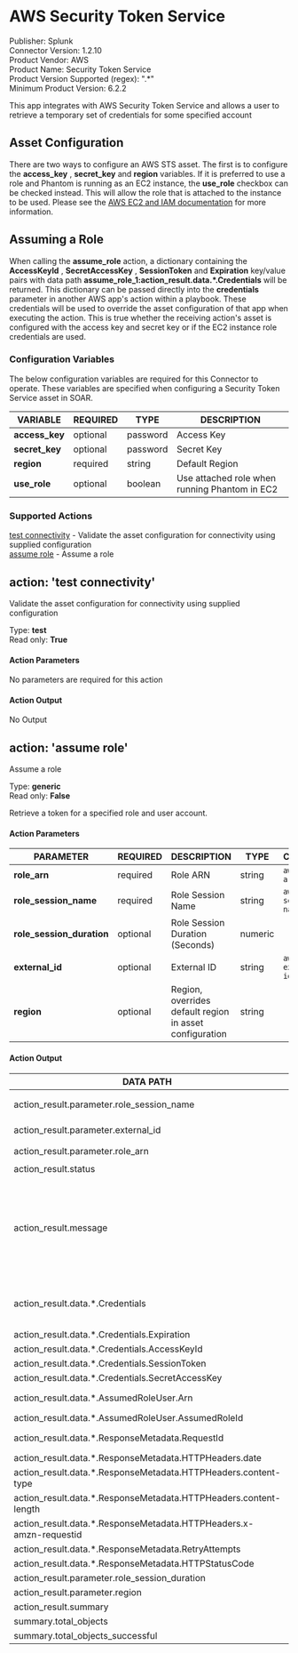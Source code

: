 [comment]: # "Auto-generated SOAR connector documentation"
# AWS Security Token Service

Publisher: Splunk  
Connector Version: 1.2.10  
Product Vendor: AWS  
Product Name: Security Token Service  
Product Version Supported (regex): ".\*"  
Minimum Product Version: 6.2.2  

This app integrates with AWS Security Token Service and allows a user to retrieve a temporary set of credentials for some specified account

[comment]: # " File: README.md"
[comment]: # "  Copyright (c) 2021-2022 Splunk Inc."
[comment]: # ""
[comment]: # "Licensed under the Apache License, Version 2.0 (the 'License');"
[comment]: # "you may not use this file except in compliance with the License."
[comment]: # "You may obtain a copy of the License at"
[comment]: # ""
[comment]: # "    http://www.apache.org/licenses/LICENSE-2.0"
[comment]: # ""
[comment]: # "Unless required by applicable law or agreed to in writing, software distributed under"
[comment]: # "the License is distributed on an 'AS IS' BASIS, WITHOUT WARRANTIES OR CONDITIONS OF ANY KIND,"
[comment]: # "either express or implied. See the License for the specific language governing permissions"
[comment]: # "and limitations under the License."
[comment]: # ""
## Asset Configuration

There are two ways to configure an AWS STS asset. The first is to configure the **access_key** ,
**secret_key** and **region** variables. If it is preferred to use a role and Phantom is running as
an EC2 instance, the **use_role** checkbox can be checked instead. This will allow the role that is
attached to the instance to be used. Please see the [AWS EC2 and IAM
documentation](https://docs.aws.amazon.com/AWSEC2/latest/UserGuide/iam-roles-for-amazon-ec2.html)
for more information.

## Assuming a Role

When calling the **assume_role** action, a dictionary containing the **AccessKeyId** ,
**SecretAccessKey** , **SessionToken** and **Expiration** key/value pairs with data path
**assume_role_1:action_result.data.\*.Credentials** will be returned. This dictionary can be passed
directly into the **credentials** parameter in another AWS app's action within a playbook. These
credentials will be used to override the asset configuration of that app when executing the action.
This is true whether the receiving action's asset is configured with the access key and secret key
or if the EC2 instance role credentials are used.


### Configuration Variables
The below configuration variables are required for this Connector to operate.  These variables are specified when configuring a Security Token Service asset in SOAR.

VARIABLE | REQUIRED | TYPE | DESCRIPTION
-------- | -------- | ---- | -----------
**access_key** |  optional  | password | Access Key
**secret_key** |  optional  | password | Secret Key
**region** |  required  | string | Default Region
**use_role** |  optional  | boolean | Use attached role when running Phantom in EC2

### Supported Actions  
[test connectivity](#action-test-connectivity) - Validate the asset configuration for connectivity using supplied configuration  
[assume role](#action-assume-role) - Assume a role  

## action: 'test connectivity'
Validate the asset configuration for connectivity using supplied configuration

Type: **test**  
Read only: **True**

#### Action Parameters
No parameters are required for this action

#### Action Output
No Output  

## action: 'assume role'
Assume a role

Type: **generic**  
Read only: **False**

Retrieve a token for a specified role and user account.

#### Action Parameters
PARAMETER | REQUIRED | DESCRIPTION | TYPE | CONTAINS
--------- | -------- | ----------- | ---- | --------
**role_arn** |  required  | Role ARN | string |  `aws role arn` 
**role_session_name** |  required  | Role Session Name | string |  `aws role session name` 
**role_session_duration** |  optional  | Role Session Duration (Seconds) | numeric | 
**external_id** |  optional  | External ID | string |  `aws external id` 
**region** |  optional  | Region, overrides default region in asset configuration | string | 

#### Action Output
DATA PATH | TYPE | CONTAINS | EXAMPLE VALUES
--------- | ---- | -------- | --------------
action_result.parameter.role_session_name | string |  `aws role session name`  |   Request_from_Phantom 
action_result.parameter.external_id | string |  `aws external id`  |   999 
action_result.parameter.role_arn | string |  `aws role arn`  |   arn:aws:iam::157568069999:role/TestRole 
action_result.status | string |  |   success  failed 
action_result.message | string |  |   Successfully retrieved assume role credentials  boto3 call to STS failed. Error string: 'An error occurred (AccessDenied) when calling the AssumeRole operation: User: arn:aws:iam::999999999999:user/test-user is not authorized to perform: sts:AssumeRole on resource: arn:aws:iam::888888888888:role/TestRole' 
action_result.data.\*.Credentials | string |  `aws credentials`  |   {'AccessKeyId': '\*REDACTED\*', 'SecretAccessKey': '\*REDACTED\*', 'SessionToken': '\*REDACTED\*', 'Expiration': '2020-11-16 21:49:35'} 
action_result.data.\*.Credentials.Expiration | string |  |   2020-12-03 21:59:19 
action_result.data.\*.Credentials.AccessKeyId | string |  |   \*REDACTED\* 
action_result.data.\*.Credentials.SessionToken | string |  |   \*REDACTED\* 
action_result.data.\*.Credentials.SecretAccessKey | string |  |   \*REDACTED\* 
action_result.data.\*.AssumedRoleUser.Arn | string |  |   arn:aws:sts::157568099999:assumed-role/TestRole/Request_from_Phantom 
action_result.data.\*.AssumedRoleUser.AssumedRoleId | string |  |   \*REDACTED\* 
action_result.data.\*.ResponseMetadata.RequestId | string |  |   c8bc1c72-36e1-4b27-8f28-95e26e7013ea 
action_result.data.\*.ResponseMetadata.HTTPHeaders.date | string |  |   Thu, 03 Dec 2020 20:59:19 GMT 
action_result.data.\*.ResponseMetadata.HTTPHeaders.content-type | string |  |   text/xml 
action_result.data.\*.ResponseMetadata.HTTPHeaders.content-length | string |  |   1073 
action_result.data.\*.ResponseMetadata.HTTPHeaders.x-amzn-requestid | string |  |   c8bc1c72-36e1-4b27-8f28-95e26e7013ea 
action_result.data.\*.ResponseMetadata.RetryAttempts | numeric |  |   0 
action_result.data.\*.ResponseMetadata.HTTPStatusCode | numeric |  |   200 
action_result.parameter.role_session_duration | numeric |  |   3600 
action_result.parameter.region | string |  |   US East (Ohio) 
action_result.summary | string |  |  
summary.total_objects | numeric |  |   1 
summary.total_objects_successful | numeric |  |   0 